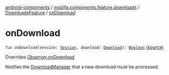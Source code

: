 [android-components](../../index.md) / [mozilla.components.feature.downloads](../index.md) / [DownloadsFeature](index.md) / [onDownload](./on-download.md)

# onDownload

`fun onDownload(session: `[`Session`](../../mozilla.components.browser.session/-session/index.md)`, download: `[`Download`](../../mozilla.components.browser.session/-download/index.md)`): `[`Boolean`](https://kotlinlang.org/api/latest/jvm/stdlib/kotlin/-boolean/index.html) [(source)](https://github.com/mozilla-mobile/android-components/blob/master/components/feature/downloads/src/main/java/mozilla/components/feature/downloads/DownloadsFeature.kt#L77)

Overrides [Observer.onDownload](../../mozilla.components.browser.session/-session/-observer/on-download.md)

Notifies the [DownloadManager](../-download-manager/index.md) that a new download must be processed.


